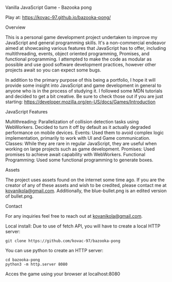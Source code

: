 Vanilla JavaScript Game - Bazooka pong

Play at: https://kovac-97.github.io/bazooka-pong/

Overview

This is a personal game development project undertaken to improve my JavaScript and general programming skills. It's a non-commercial endeavor aimed at showcasing various features that JavaScript has to offer, including multithreading, events, object oriented programming, Promises, and functional programming. I attempted to make the code as modular as possible and use good software development practices, however other projects await so you can expect some bugs.

In addition to the primary purpose of this being a portfolio, I hope it will provide some insight into JavaScript and game development in general to anyone who is in the process of studying it. I followed some MDN tutorials and decided to get a bit creative. Be sure to check those out if you are just starting: https://developer.mozilla.org/en-US/docs/Games/Introduction

JavaScript Features

Multithreading: Parallelization of collision detection tasks using WebWorkers. Decided to turn it off by default as it actually degraded performance on mobile devices.
Events: Used them to avoid complex logic implementation, primarily to work with UI and Game communication.
Classes: While they are rare in regular JavaScript, they are useful when working on large projects such as game development.
Promises: Used promises to achieve await capability with WebWorkers.
Functional Programming: Used some functional programming to generate boxes.

Assets

The project uses assets found on the internet some time ago. If you are the creator of any of these assets and wish to be credited, please contact me at kovanikola@gmail.com. Additionally, the blue-bullet.png is an edited version of bullet.png.

Contact

For any inquiries feel free to reach out at kovanikola@gmail.com.

Local install: Due to use of fetch API, you will have to create a local HTTP server:

    git clone https://github.com/kovac-97/bazooka-pong

You can use python to create an HTTP server:

    cd bazooka-pong
    python3 -m http.server 8080

Acces the game using your browser at localhost:8080